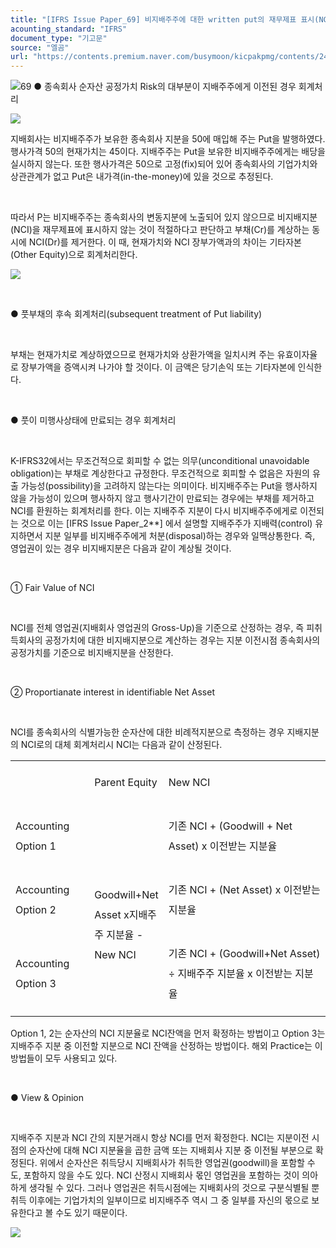 ```yaml
---
title: "[IFRS Issue Paper_69] 비지배주주에 대한 written put의 재무제표 표시(NCI vs. Other Equity)②"
acounting_standard: "IFRS"
document_type: "기고문"
source: "엘곰"
url: "https://contents.premium.naver.com/busymoon/kicpakpmg/contents/240501161719638ne"
---
```

![](https://n2.news.naver.com/l.gif?type=content)69 ● 종속회사 순자산 공정가치 Risk의 대부분이 지배주주에게 이전된 경우 회계처리

![](https://dthumb-phinf.pstatic.net/dthumb?src=%22https://postfiles.pstatic.net/MjAyNDAzMjhfMjE4/MDAxNzExNjA2ODI2MDEx.ldEOEU8YPbRlatjD8SigRrE2gHG8RWDi5I2z8UVEzsog.GJejU3v4vKuQrljU0CdwO40TH35V263STlodJ4P4MOsg.PNG/image.png?type=w773%22&service=scs&type=w800)

지배회사는 비지배주주가 보유한 종속회사 지분을 50에 매입해 주는 Put을 발행하였다. 행사가격 50의 현재가치는 45이다. 지배주주는 Put을 보유한 비지배주주에게는 배당을 실시하지 않는다. 또한 행사가격은 50으로 고정(fix)되어 있어 종속회사의 기업가치와 상관관계가 없고 Put은 내가격(in-the-money)에 있을 것으로 추정된다.

​

따라서 P는 비지배주주는 종속회사의 변동지분에 노출되어 있지 않으므로 비지배지분(NCI)을 재무제표에 표시하지 않는 것이 적절하다고 판단하고 부채(Cr)를 계상하는 동시에 NCI(Dr)를 제거한다. 이 때, 현재가치와 NCI 장부가액과의 차이는 기타자본(Other Equity)으로 회계처리한다.

![](https://dthumb-phinf.pstatic.net/dthumb?src=%22https://postfiles.pstatic.net/MjAyNDAzMjhfMzAw/MDAxNzExNjA3NDU1NTIw.yacHrSavgHvylqOaDG55tXS9EC7IMlGaE-gVWSROjMkg.TD3z_6Z1dioPW-HqrqG3W3L4pPBU92KhjqzSRH5rDmMg.PNG/image.png?type=w773%22&service=scs&type=w800)

​

● 풋부채의 후속 회계처리(subsequent treatment of Put liability)

​

부채는 현재가치로 계상하였으므로 현재가치와 상환가액을 일치시켜 주는 유효이자율로 장부가액을 증액시켜 나가야 할 것이다. 이 금액은 당기손익 또는 기타자본에 인식한다.

​

● 풋이 미행사상태에 만료되는 경우 회계처리

​

K-IFRS32에서는 무조건적으로 회피할 수 없는 의무(unconditional unavoidable obligation)는 부채로 계상한다고 규정한다. 무조건적으로 회피할 수 없음은 자원의 유출 가능성(possibility)을 고려하지 않는다는 의미이다. 비지배주주는 Put을 행사하지 않을 가능성이 있으며 행사하지 않고 행사기간이 만료되는 경우에는 부채를 제거하고 NCI를 환원하는 회계처리를 한다. 이는 지배주주 지분이 다시 비지배주주에게로 이전되는 것으로 이는 \[IFRS Issue Paper\_2\*\*\] 에서 설명할 지배주주가 지배력(control) 유지하면서 지분 일부를 비지배주주에게 처분(disposal)하는 경우와 일맥상통한다. 즉, 영업권이 있는 경우 비지배지분은 다음과 같이 계상될 것이다.

​

① Fair Value of NCI

​

NCI를 전체 영업권(지배회사 영업권의 Gross-Up)을 기준으로 산정하는 경우, 즉 피취득회사의 공정가치에 대한 비지배지분으로 계산하는 경우는 지분 이전시점 종속회사의 공정가치를 기준으로 비지배지분을 산정한다.

​

② Proportianate interest in identifiable Net Asset

​

NCI를 종속회사의 식별가능한 순자산에 대한 비례적지분으로 측정하는 경우 지배지분의 NCI로의 대체 회계처리시 NCI는 다음과 같이 산정된다.

<table style=""><tbody><tr><td colspan="1" rowspan="1" style="width: 25.54%; height: 43.0px;  "><div><p style="line-height:2.0;"><span style="">​</span></p></div></td><td colspan="1" rowspan="1" style="width: 20.19%; height: 43.0px;  "><div><p style="line-height:2.0;"><span style="">Parent Equity</span></p></div></td><td colspan="1" rowspan="1" style="width: 54.27%; height: 43.0px;  "><div><p style="line-height:2.0;"><span style="">New NCI</span></p></div></td></tr><tr><td colspan="1" rowspan="1" style="width: 25.54%; height: 2.5px;  "><div><p style="line-height:2.0;"><span style="">Accounting Option 1</span></p></div></td><td colspan="1" rowspan="3" style="width: 20.19%; height: 61.0px;  "><div><p style="line-height:2.0;"><span style="">​</span></p></div><div><p style="line-height:2.0;"><span style="">Goodwill+Net Asset x지배주주 지분율 - </span><span style="">New NCI</span></p></div></td><td colspan="1" rowspan="1" style="width: 54.27%; height: 2.5px;  "><div><p style="line-height:2.0;"><span style="">기존 NCI + (Goodwill + Net Asset) x 이전받는 지분율</span></p></div></td></tr><tr><td colspan="1" rowspan="1" style="width: 25.54%; height: 21.5px;  "><div><p style="line-height:2.0;"><span style="">Accounting Option 2</span></p></div></td><td colspan="1" rowspan="1" style="width: 54.27%; height: 21.5px;  "><div><p style="line-height:2.0;"><span style="">기존 NCI + (Net Asset) x 이전받는 지분율</span></p></div></td></tr><tr><td colspan="1" rowspan="1" style="width: 25.54%; height: 18.0px;  "><div><p style="line-height:2.0;"><span style="">Accounting Option 3</span></p></div></td><td colspan="1" rowspan="1" style="width: 54.27%; height: 18.0px;  "><div><p style="line-height:2.0;"><span style="">기존 NCI + (Goodwill+Net Asset) ÷ 지배주주 지분율 x 이전받는 지분율</span></p></div></td></tr></tbody></table>

Option 1, 2는 순자산의 NCI 지분율로 NCI잔액을 먼저 확정하는 방법이고 Option 3는 지배주주 지분 중 이전할 지분으로 NCI 잔액을 산정하는 방법이다. 해외 Practice는 이 방법들이 모두 사용되고 있다.

​

● View & Opinion

​

지배주주 지분과 NCI 간의 지분거래시 항상 NCI를 먼저 확정한다. NCI는 지분이전 시점의 순자산에 대해 NCI 지분율을 곱한 금액 또는 지배회사 지분 중 이전될 부분으로 확정된다. 위에서 순자산은 취득당시 지배회사가 취득한 영업권(goodwill)을 포함할 수도, 포함하지 않을 수도 있다. NCI 산정시 지배회사 몫인 영업권을 포함하는 것이 의아하게 생각될 수 있다. 그러나 영업권은 취득시점에는 지배회사의 것으로 구분식별될 뿐 취득 이후에는 기업가치의 일부이므로 비지배주주 역시 그 중 일부를 자신의 몫으로 보유한다고 볼 수도 있기 때문이다.

[![](https://dthumb-phinf.pstatic.net/dthumb?src=%22https://storep-phinf.pstatic.net/cafe_004/original_7.png?type=p100_100%22&service=scs&type=w800)](https://contents.premium.naver.com/busymoon/kicpakpmg/contents/#)

​